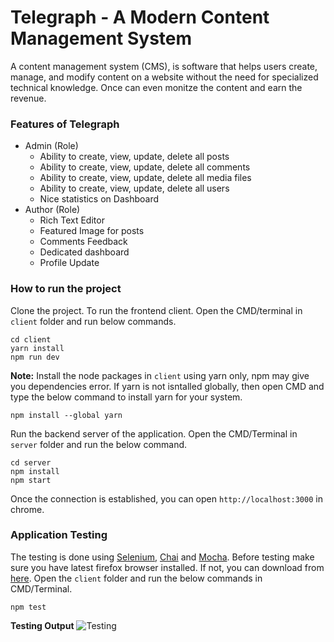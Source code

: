 # Telegraph - A Modern Content Management System
A content management system (CMS), is software that helps users create, manage, and modify content on a website without the need for specialized technical knowledge. Once can even monitze the content and earn the revenue.

### Features of Telegraph
- Admin (Role)
    - Ability to create, view, update, delete all posts
    - Ability to create, view, update, delete all comments
    - Ability to create, view, update, delete all media files
    - Ability to create, view, update, delete all users
    - Nice statistics on Dashboard
- Author (Role)
    - Rich Text Editor
    - Featured Image for posts
    - Comments Feedback
    - Dedicated dashboard
    - Profile Update

### How to run the project
Clone the project. To run the frontend client. Open the CMD/terminal in `client` folder and run below commands.
```
cd client
yarn install
npm run dev
```
**Note:** Install the node packages in `client` using yarn only, npm may give you dependencies error. If yarn is not isntalled globally, then open CMD and type the below command to install yarn for your system.
```
npm install --global yarn
```
Run the backend server of the application. Open the CMD/Terminal in `server` folder and run the below command.
```
cd server
npm install
npm start
```
Once the connection is established, you can open `http://localhost:3000` in chrome.

### Application Testing
The testing is done using [Selenium](https://www.selenium.dev/documentation/webdriver/getting_started/install_library/), [Chai](https://www.chaijs.com/) and [Mocha](https://mochajs.org/).
Before testing make sure you have latest firefox browser installed. If not, you can download from [here](https://www.mozilla.org/en-US/firefox/new/). Open the `client` folder and run the below commands in CMD/Terminal.
```
npm test
```
**Testing Output**
![Testing]()